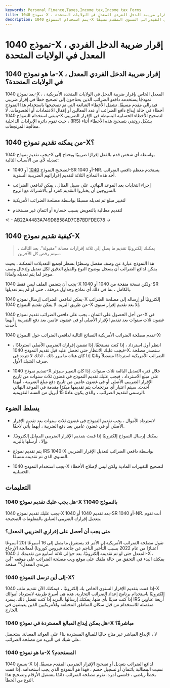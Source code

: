```yaml
---
keywords: Personal Finance,Taxes,Income tax,Income tax Forms
title: نموذج 1040-X ، إقرار ضريبة الدخل الفردي المعدل في الولايات المتحدة
description: يتم استخدام النموذج 1040-X من قبل دافعي الضرائب الذين يحتاجون إلى تعديل خطأ في الإقرار الضريبي الفيدرالي السنوي المقدم مسبقًا.
---
```


# نموذج 1040-X ، إقرار ضريبة الدخل الفردي المعدل في الولايات المتحدة
## ما هو نموذج 1040-X ، إقرار ضريبة الدخل الفردي المعدل في الولايات المتحدة؟

يعد نموذج 1040-X ، المعدل الخاص بإقرار ضريبة الدخل في الولايات المتحدة الأمريكية ، نموذجًا يستخدمه دافعو الضرائب الذين يحتاجون إلى تصحيح خطأ في إقرار ضريبي فيدرالي مقدم مسبقًا. تشمل الأخطاء الشائعة التي تم تصحيحها باستخدام هذا النموذج أخطاء في حالة إيداع دافع الضرائب أو عدد المعالين أو إغفال الاعتمادات أو الخصومات. لا ينبغي استخدام النموذج 1040-X لتصحيح الأخطاء الحسابية البسيطة في الإقرار الضريبي ، حيث تقوم دائرة الإيرادات الداخلية (IRS) بشكل روتيني بتصحيح هذه الأخطاء أثناء معالجة المرتجعات.

## من يمكنه تقديم نموذج 1040-X؟

يجب تقديم نموذج 1040-X بواسطة أي شخص قدم بالفعل إقرارًا ضريبيًا ويحتاج إلى تعديله لأي من الأسباب التالية:

- لتصحيح النموذج [1040](/1040) أو 1040-SR أو 1040-NR. يستخدم معظم دافعي الضرائب أحد هذه النماذج الثلاثة لتقديم إقراراتهم الضريبية السنوية.

- إجراء انتخابات بعد الموعد النهائي. على سبيل المثال ، يمكن لدافعي الضرائب المتزوجين أن يختاروا التقديم كفرد أو بالاشتراك مع الزوج.

- لتغيير مبلغ تم تعديله مسبقًا بواسطة مصلحة الضرائب الأمريكية

- لتقديم مطالبة بالتعويض بسبب خسارة أو ائتمان غير مستخدم

<! - AB22A4483A749D8B58AD7CB7BDFDEC78 ->

## كيفية تقديم نموذج 1040-X

> يمكنك إلكترونيًا تقديم ما يصل إلى ثلاثة إقرارات معدلة "مقبولة". بعد الثالث ، سيتم رفض كل الآخرين.

>

هذا النموذج عبارة عن وصف مفصل وسطرًا بسطر لجميع التعديلات الممكنة ، بحيث يمكن لدافع الضرائب أن يسجل بوضوح النوع والمبلغ الدقيق لكل تعديل وإدخال وصف موجز لما يتم تعديله ولماذا.

يجب أن يتضمن الملف ليس فقط 1040-X ولكن نسخة منقحة من 1040 أو 1040-SR بالكامل ، بما في ذلك أي نماذج وجداول مرفقة ، حتى لو لم يتم تعديلها.

يمكن لدافعي الضرائب إرسال نموذج 1040-X إلكترونيًا أو إرساله إلى مصلحة الضرائب عن طريق البريد. لا يمكن تقديم النموذج 1040-X إلا بعد تقديم إقرار سنوي.

من أجل الحصول على ائتمان ، يجب على دافعي الضرائب تقديم نموذج 1040-X في غضون ثلاث سنوات بعد تقديم الإقرار الأصلي أو في غضون عامين بعد دفع الضريبة ، أيهما أحدث.

تقدم مصلحة الضرائب الأمريكية النصائح التالية لدافعي الضرائب حول النموذج 1040-X:

- انتظر أول استرداد ، إذا كنت مستحقًا. إذا تضمن إقرارك الضريبي الأصلي استردادًا ، فيجب عليك الانتظار حتى تحصل عليه قبل تقديم النموذج 1040-X. ستصدر مصلحة الضرائب الأمريكية استردادًا منفصلاً وثانيًا إذا كان هناك ما يبرر ذلك ، لذلك لا تتردد في صرف الشيك الأول.

- تقديم نموذج 1040-X خلال فترة التعديل البالغة ثلاث سنوات. إذا كان التغيير سيؤثر على مبلغ الاسترداد ، فيجب عليك تقديم النموذج في غضون ثلاث سنوات من تاريخ الإقرار الضريبي الأصلي أو في غضون عامين من تاريخ دفع مبلغ الضريبة ، أيهما أحدث. سيتم اعتبار أي مرتجعات يتم تقديمها مبكرًا مقدمة في الموعد النهائي الرسمي لتقديم الضرائب ، والذي يكون عادةً 15 أبريل من السنة التقويمية.

## يسلط الضوء

- لاسترداد الأموال ، يجب تقديم النموذج في غضون ثلاث سنوات بعد تقديم الإقرار الأصلي أو في غضون عامين بعد دفع الضريبة ، أيهما يأتي لاحقًا.

- يمكنك إرسال النموذج إلكترونيًا إذا قمت بتقديم الإقرار الضريبي المقابل إلكترونيًا. وإلا ، أرسلها بالبريد.

- يتم تقديم نموذج IRS 1040-X بواسطة دافعي الضرائب لتعديل الإقرار الضريبي السنوي الذي تم تقديمه مسبقًا.

- يجب استخدام النموذج 1040-X لتصحيح التغييرات المادية ولكن ليس لإصلاح الأخطاء الحسابية.

## التعليمات

### هل يجب عليك تقديم نموذج 1040-X بالنموذج 1040؟

يجب عليك تقديم نموذج 1040-X بعد تقديم 1040 أو 1040-SR أو 1040-NR. أنت تقوم بتعديل إقرارك الضريبي السابق بالمعلومات الصحيحة.

### متى يجب أن أحصل على إقراري الضريبي المعدل؟

تقول مصلحة الضرائب الأمريكية إن الأمر قد يستغرق ما يصل إلى 16 أسبوعًا (20 أسبوعًا اعتبارًا من عام 2022 بسبب التأخير الناجم عن جائحة فيروس كورونا) لمعالجة الإرجاع المعدل حتى لو تم تقديمه إلكترونيًا. بعد حوالي ثلاثة أسابيع من تقديمك لـ 1040-X ، يمكنك البدء في التحقق من حالة ملفك على موقع ويب مصلحة الضرائب على موقعه "أين مرتدي المعدل؟" صفحة.

### إلى أين ترسل النموذج 1040-X؟

إذا قمت بتقديم الإقرار السنوي الخاص بك إلكترونيًا ، فيمكنك الآن تقديم ملف 1040-X إلكترونيًا باستخدام برنامج إعداد الضرائب التجارية. هذه هي أسرع طريقة لاسترداد أموالك إذا كنت مدينًا بأي منها. يمكنك إرسالها بالبريد إذا كنت تفضل ذلك. يسرد IRS أربعة عناوين منفصلة للاستخدام من قبل سكان المناطق المختلفة وللأمريكيين الذين يعيشون في الخارج.

### هل يمكن إيداع المبالغ المستردة في نموذج 1040-X مباشرةً؟

لا ، الإيداع المباشر غير متاح حاليًا للمبالغ المستردة بناءً على العوائد المعدلة. ستحصل على شيك في البريد من مصلحة الضرائب.

### ما هو نموذج 1040-X المستخدم؟

يسمح 1040-X لدافع الضرائب بتعديل أو تصحيح الإقرار الضريبي المقدم مسبقًا. إذا نسيت المطالبة بائتمان أو تسجيل خصم ، فهذا هو النموذج الذي يجب استخدامه. إذا قمت بخطأ رياضي ، فانسى أمره. تقوم مصلحة الضرائب دائمًا بتشغيل الأرقام وتصحيح هذا النوع من الخطأ.

